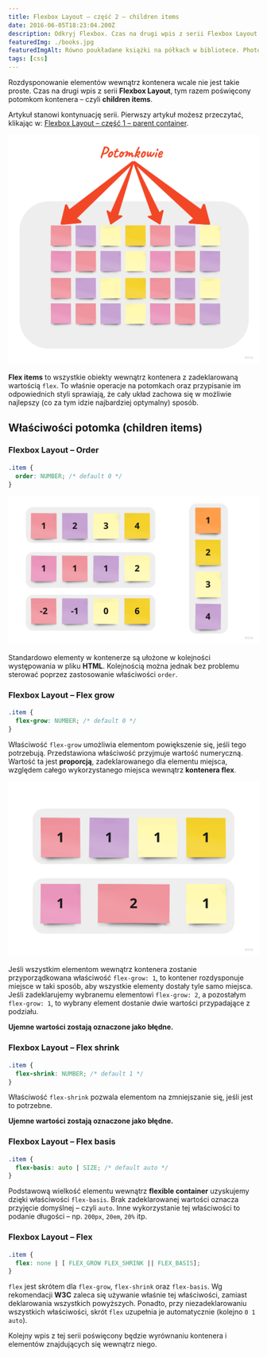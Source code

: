 ```yaml
---
title: Flexbox Layout – część 2 – children items
date: 2016-06-05T18:23:04.200Z
description: Odkryj Flexbox. Czas na drugi wpis z serii Flexbox Layout. Tym razem skupimy się na potomkach kontenera – czyli children items. Odkryj właściwości takie jak `order`, `flex-grow`, `flex-shrink`, `flex-basis` oraz `flex`. Ten artykuł pomoże ci zrozumieć, jak skutecznie zarządzać rozmieszczeniem i przestrzenią dla elementów wewnątrz kontenera.
featuredImg: ./books.jpg
featuredImgAlt: Równo poukładane książki na półkach w bibliotece. Photo by Eilis Garvey on Unsplash.
tags: [css]
---
```


Rozdysponowanie elementów wewnątrz kontenera wcale nie jest takie proste. Czas na drugi wpis z serii **Flexbox Layout**, tym razem poświęcony potomkom kontenera – czyli **children items**.

Artykuł stanowi kontynuację serii. Pierwszy artykuł możesz przeczytać, klikając w: [Flexbox Layout – część 1 – parent container](/flexbox-layout-czesc-1-parent-container/).

![Flex children - kontener nadrzędny z kontenerami w środku. Czerwony tekst 'Potomkowie', z którego wychodzą cztery czerwone strzałki skierowane na kontenery w środku.](./flex-children.png)

**Flex items** to wszystkie obiekty wewnątrz kontenera z zadeklarowaną wartością `flex`. To właśnie operacje na potomkach oraz przypisanie im odpowiednich styli sprawiają, że cały układ zachowa się w możliwie najlepszy (co za tym idzie najbardziej optymalny) sposób.

## Właściwości potomka (children items)

### Flexbox Layout – Order

```css
.item {
  order: NUMBER; /* default 0 */
}
```

![Flex order - przedstawiona została kolejność kontenerów flexbox: (1, 2, 3, 4), (1, 1, 1, 2), (-2, -1, 0, 6), (1, 2, 3, 4).](./flex-order.png)

Standardowo elementy w kontenerze są ułożone w kolejności występowania w pliku **HTML**. Kolejnością można jednak bez problemu sterować poprzez zastosowanie właściwości `order`.

### Flexbox Layout – Flex grow

```css
.item {
  flex-grow: NUMBER; /* default 0 */
}
```

Właściwość `flex-grow` umożliwia elementom powiększenie się, jeśli tego potrzebują. Przedstawiona właściwość przyjmuje wartość numeryczną. Wartość ta jest **proporcją**, zadeklarowanego dla elementu miejsca, względem całego wykorzystanego miejsca wewnątrz **kontenera flex**.

![Flex grow - przedstawiona została szerokość kontenerów flexbox. W pierwszym rzędzie kontenery mają taką samą szerokość (1). W drugim rzędzie jeden kontener jest dwa razy szerszy (2) niż pozostałe (1).](./flex-grow.png)

Jeśli wszystkim elementom wewnątrz kontenera zostanie przyporządkowana właściwość `flex-grow: 1`, to kontener rozdysponuje miejsce w taki sposób, aby wszystkie elementy dostały tyle samo miejsca. Jeśli zadeklarujemy wybranemu elementowi `flex-grow: 2`, a pozostałym `flex-grow: 1`, to wybrany element dostanie dwie wartości przypadające z podziału.

**Ujemne wartości zostają oznaczone jako błędne.**

### Flexbox Layout – Flex shrink

```css
.item {
  flex-shrink: NUMBER; /* default 1 */
}
```

Właściwość `flex-shrink` pozwala elementom na zmniejszanie się, jeśli jest to potrzebne.

**Ujemne wartości zostają oznaczone jako błędne.**

### Flexbox Layout – Flex basis

```css
.item {
  flex-basis: auto | SIZE; /* default auto */
}
```

Podstawową wielkość elementu wewnątrz **flexible container** uzyskujemy dzięki właściwości `flex-basis`. Brak zadeklarowanej wartości oznacza przyjęcie domyślnej – czyli `auto`. Inne wykorzystanie tej właściwości to podanie długości – np. `200px`, `20em`, `20%` itp.

### Flexbox Layout – Flex

```css
.item {
  flex: none | [ FLEX_GROW FLEX_SHRINK || FLEX_BASIS];
}
```

`flex` jest skrótem dla `flex-grow`, `flex-shrink` oraz `flex-basis`. Wg rekomendacji **W3C** zaleca się używanie właśnie tej właściwości, zamiast deklarowania wszystkich powyższych. Ponadto, przy niezadeklarowaniu wszystkich właściwości, skrót `flex` uzupełnia je automatycznie (kolejno `0 1 auto`).

Kolejny wpis z tej serii poświęcony będzie wyrównaniu kontenera i elementów znajdujących się wewnątrz niego.

